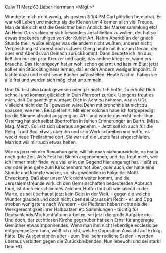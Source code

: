  Calw 11 Merz 63
Lieber Herrmann <Mögl.>*

Wunderte mich nicht wenig, als gestern 3 1/4 PM Carl plötzlich hereintrat. Er war voll Leben und machte als die Kleinen um 4 kamen allen viel Freude. Man denke sich erst die Gesichter beim Anblick der Markensammlung etc! An Heinr Gros schien er sich besonders anschließen zu wollen, der hat so etwas trockenes ruhiges von der Kuhler Art. Nahm Abends an der griech Stunde theil, wußte einiges was die andern nicht wußten, anderes nicht; Vergleichung ist vorerst noch schwer. Gieng heute mit ihm zum Decan, der aber erst Abends von Deinach zurück kommt. Dann beutelte ich ihn aus, ließ ihm nur ein paar Kreuzer und sagte, das andere kriege er, wann ers brauche. Das Honorigseyn hat er wohl schon gelernt und hats im Blut; jetzt soll er ein Stück stinginess lernen, daß er den Andern weniger imponirt. Er lachte dazu und sucht seine Bücher aufzustellen. Heute Nachm. haben sie alle frei und werden sich möglichst umtummeln.

Und Du bist also krank gewesen oder gar noch. Ich hoffe, Du erholst Dich schnell und kommst glücklich in Dein Pfarrdorf zurück. Ubrigens freut es mich, daß Du genöthigt wurdest, Dich in Acht zu nehmen, was in UGr. vielleicht nicht der Fall gewesen wäre. Denn mit bronchitis ist nicht zu spassen, wie mein Beispiel lehrt. Mit einer solchen habe ich fortgepredigt bis die Stimme absolut ausgieng ao. 49 - und würde das nicht mehr thun. 
Ostertag hat sich selbst übertroffen in seinen Erinnerungen an Barth. (Miss. Mag. Merz). Es liest sich überaus angenehm. - Jetzt soll ich auch für die Relig. Tract Soc. etwas über ihn und sein Werk schreiben und hoffe, es weckt neue Theilnahme dort. Sie war auf die Letzte fast eingeschlafen. Marriott will mir auch etwas helfen.

Wie es jetzt mit den Besuchen geht, will ich noch nicht auscirkeln, es hat ja noch gute Zeit. Aufs Fest hat Blumh angenommen, und das freut mich, weil ich immer mehr finde, wie viel er in der Gegend hier angeregt hat. Heißt es, der oder jene gehe zum Kirschenhardthof über, oder auch, der halte eine Stunde und kämpfe wacker, so ists gewöhnlich in Folge der Möttl. Erweckung. Daß aber unser Volk nicht weiter kommt, und die Jerusalemsfreunde wirklich den Gemeinschaften bedeutenden Abbruch thun, ist doch ein schlimmes Zeichen. Hoffm thut oft wie rasend in der Warte, es sei überhaupt jetzt kein Geist in der Welt, - gegen die welche Wunder glauben und doch nicht üben sei Strauss im Recht - er und Cpg streben wenigstens nach Wundern - die Pietisten haben nichts als die Werkgerechtigkeit ihrer Halbbatzen etc Sammlungen - tüchtig für Deutschlands Machtentfaltung arbeiten, sei jetzt die große Aufgabe etc. Und doch, der zuchtlosen Kirche gegenüber hat sein Ernst für angeregte Gemüther etwas Imponirendes. Wenn man ihm nicht lebendige ecclesiolae entgegensetzen kann, weiß ich nicht, welche Opposition Aussicht auf Erfolg hätte. Die Ausgetretenen aber - zum Theil sehr redliche Seelen - werden überaus verbittert gegen die Zurückbleibenden. Nun lebewohl und sei stark!
 Dein HG.

